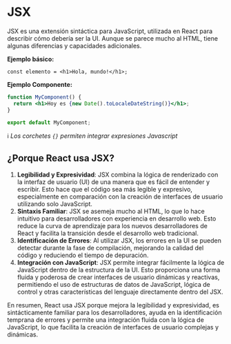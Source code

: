 # JSX

JSX es una extensión sintáctica para JavaScript, utilizada en React para describir cómo debería ser la UI. Aunque se parece mucho al HTML, tiene algunas diferencias y capacidades adicionales.

**Ejemplo básico:**

`const elemento = <h1>Hola, mundo!</h1>;`

**Ejemplo Componente:**

```jsx
function MyComponent() {
  return <h1>Hoy es {new Date().toLocaleDateString()}</h1>;
}

export default MyComponent;
```

ℹ️ *Los corchetes `{}` permiten integrar expresiones Javascript*

## ¿Porque React usa JSX?

1. **Legibilidad y Expresividad**: JSX combina la lógica de renderizado con la interfaz de usuario (UI) de una manera que es fácil de entender y escribir. Esto hace que el código sea más legible y expresivo, especialmente en comparación con la creación de interfaces de usuario utilizando solo JavaScript.
2. **Sintaxis Familiar**: JSX se asemeja mucho al HTML, lo que lo hace intuitivo para desarrolladores con experiencia en desarrollo web. Esto reduce la curva de aprendizaje para los nuevos desarrolladores de React y facilita la transición desde el desarrollo web tradicional.
3. **Identificación de Errores**: Al utilizar JSX, los errores en la UI se pueden detectar durante la fase de compilación, mejorando la calidad del código y reduciendo el tiempo de depuración.
4. **Integración con JavaScript**: JSX permite integrar fácilmente la lógica de JavaScript dentro de la estructura de la UI. Esto proporciona una forma fluida y poderosa de crear interfaces de usuario dinámicas y reactivas, permitiendo el uso de estructuras de datos de JavaScript, lógica de control y otras características del lenguaje directamente dentro del JSX.

En resumen, React usa JSX porque mejora la legibilidad y expresividad, es sintácticamente familiar para los desarrolladores, ayuda en la identificación temprana de errores y permite una integración fluida con la lógica de JavaScript, lo que facilita la creación de interfaces de usuario complejas y dinámicas.

